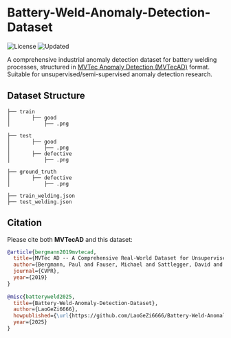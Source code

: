 # Battery-Weld-Anomaly-Detection-Dataset 
![License](https://img.shields.io/badge/License-CC_BY--SA_4.0-green)  ![Updated](https://img.shields.io/badge/Last_Update-2025--03--25-blue) 
 
A comprehensive industrial anomaly detection dataset for battery welding processes, structured in [MVTec Anomaly Detection (MVTecAD)](https://www.mvtec.com/company/research/datasets/mvtec-ad)  format. Suitable for unsupervised/semi-supervised anomaly detection research.
 
## Dataset Structure 
    ├── train           
    │       ├── good
    │           ├── .png
    
    ├── test    
    │       ├── good
    │           ├── .png
    │       ├── defective
    │           ├── .png
    
    ├── ground_truth             
    │       ├── defective
    │           ├── .png
    
    ├── train_welding.json
    ├── test_welding.json

## Citation 
Please cite both **MVTecAD** and this dataset:
```bibtex 
@article{bergmann2019mvtecad,
  title={MVTec AD -- A Comprehensive Real-World Dataset for Unsupervised Anomaly Detection},
  author={Bergmann, Paul and Fauser, Michael and Sattlegger, David and Steger, Carsten},
  journal={CVPR},
  year={2019}
}
 
@misc{batteryweld2025,
  title={Battery-Weld-Anomaly-Detection-Dataset},
  author={LaoGeZi6666},
  howpublished={\url{https://github.com/LaoGeZi6666/Battery-Weld-Anomaly-Detection-Dataset}}, 
  year={2025}
}
